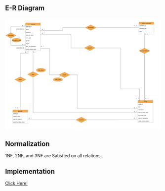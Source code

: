 <h3A Simple Database Design and Implementation using Oracle DBMS for a Video Platform Called GG-Tube as a Project for Database Systems Course at the university.></h3>
<h2>E-R Diagram<h3>
<img src="E-R Diagram.png" alt="E-R Diagram">
<h2>Normalization</h2>
<p>1NF, 2NF, and 3NF are Satisfied on all relations.</p>
<h2>Implementation</h2>
<a href="./DDL.sql">Click Here!</a>
  
